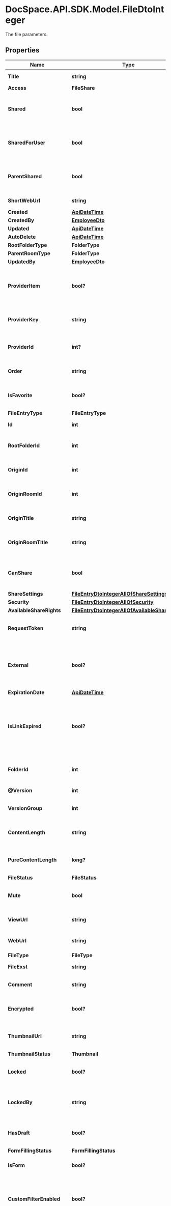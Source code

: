 # DocSpace.API.SDK.Model.FileDtoInteger
The file parameters.

## Properties

Name | Type | Description | Notes
------------ | ------------- | ------------- | -------------
**Title** | **string** | The file entry title. | [optional] 
**Access** | **FileShare** |  | [optional] 
**Shared** | **bool** | Specifies if the file entry is shared via link or not. | [optional] 
**SharedForUser** | **bool** | Specifies if the file entry is shared for user or not. | [optional] 
**ParentShared** | **bool** | Indicates whether the parent entity is shared. | [optional] 
**ShortWebUrl** | **string** | The short Web URL. | [optional] 
**Created** | [**ApiDateTime**](ApiDateTime.md) |  | [optional] 
**CreatedBy** | [**EmployeeDto**](EmployeeDto.md) |  | [optional] 
**Updated** | [**ApiDateTime**](ApiDateTime.md) |  | [optional] 
**AutoDelete** | [**ApiDateTime**](ApiDateTime.md) |  | [optional] 
**RootFolderType** | **FolderType** |  | [optional] 
**ParentRoomType** | **FolderType** |  | [optional] 
**UpdatedBy** | [**EmployeeDto**](EmployeeDto.md) |  | [optional] 
**ProviderItem** | **bool?** | Specifies if the file entry provider is specified or not. | [optional] 
**ProviderKey** | **string** | The provider key of the file entry. | [optional] 
**ProviderId** | **int?** | The provider ID of the file entry. | [optional] 
**Order** | **string** | The order of the file entry. | [optional] 
**IsFavorite** | **bool?** | Specifies if the file is a favorite or not. | [optional] 
**FileEntryType** | **FileEntryType** |  | [optional] 
**Id** | **int** | The file entry ID. | [optional] 
**RootFolderId** | **int** | The root folder ID of the file entry. | [optional] 
**OriginId** | **int** | The origin ID of the file entry. | [optional] 
**OriginRoomId** | **int** | The origin room ID of the file entry. | [optional] 
**OriginTitle** | **string** | The origin title of the file entry. | [optional] 
**OriginRoomTitle** | **string** | The origin room title of the file entry. | [optional] 
**CanShare** | **bool** | Specifies if the file entry can be shared or not. | [optional] 
**ShareSettings** | [**FileEntryDtoIntegerAllOfShareSettings**](FileEntryDtoIntegerAllOfShareSettings.md) |  | [optional] 
**Security** | [**FileEntryDtoIntegerAllOfSecurity**](FileEntryDtoIntegerAllOfSecurity.md) |  | [optional] 
**AvailableShareRights** | [**FileEntryDtoIntegerAllOfAvailableShareRights**](FileEntryDtoIntegerAllOfAvailableShareRights.md) |  | [optional] 
**RequestToken** | **string** | The request token of the file entry. | [optional] 
**External** | **bool?** | Specifies if the folder can be accessed via an external link or not. | [optional] 
**ExpirationDate** | [**ApiDateTime**](ApiDateTime.md) |  | [optional] 
**IsLinkExpired** | **bool?** | Indicates whether the shareable link associated with the file or folder has expired. | [optional] 
**FolderId** | **int** | The folder ID where the file is located. | [optional] 
**@Version** | **int** | The file version. | [optional] 
**VersionGroup** | **int** | The version group of the file. | [optional] 
**ContentLength** | **string** | The content length of the file. | [optional] 
**PureContentLength** | **long?** | The pure content length of the file. | [optional] 
**FileStatus** | **FileStatus** |  | [optional] 
**Mute** | **bool** | Specifies if the file is muted or not. | [optional] 
**ViewUrl** | **string** | The URL link to view the file. | [optional] 
**WebUrl** | **string** | The Web URL link to the file. | [optional] 
**FileType** | **FileType** |  | [optional] 
**FileExst** | **string** | The file extension. | [optional] 
**Comment** | **string** | The comment to the file. | [optional] 
**Encrypted** | **bool?** | Specifies if the file is encrypted or not. | [optional] 
**ThumbnailUrl** | **string** | The thumbnail URL of the file. | [optional] 
**ThumbnailStatus** | **Thumbnail** |  | [optional] 
**Locked** | **bool?** | Specifies if the file is locked or not. | [optional] 
**LockedBy** | **string** | The user ID of the person who locked the file. | [optional] 
**HasDraft** | **bool?** | Specifies if the file has a draft or not. | [optional] 
**FormFillingStatus** | **FormFillingStatus** |  | [optional] 
**IsForm** | **bool?** | Specifies if the file is a form or not. | [optional] 
**CustomFilterEnabled** | **bool?** | Specifies if the Custom Filter editing mode is enabled for a file or not. | [optional] 
**CustomFilterEnabledBy** | **string** | The name of the user who enabled a Custom Filter editing mode for a file. | [optional] 
**StartFilling** | **bool?** | Specifies if the filling has started or not. | [optional] 
**InProcessFolderId** | **int?** | The InProcess folder ID of the file. | [optional] 
**InProcessFolderTitle** | **string** | The InProcess folder title of the file. | [optional] 
**DraftLocation** | [**DraftLocationInteger**](DraftLocationInteger.md) |  | [optional] 
**ViewAccessibility** | [**FileDtoIntegerAllOfViewAccessibility**](FileDtoIntegerAllOfViewAccessibility.md) |  | [optional] 
**LastOpened** | [**ApiDateTime**](ApiDateTime.md) |  | [optional] 
**Expired** | [**ApiDateTime**](ApiDateTime.md) |  | [optional] 

[[Back to Model list]](../README.md#documentation-for-models) [[Back to API list]](../README.md#documentation-for-api-endpoints) [[Back to README]](../README.md)

